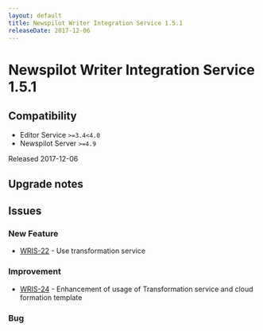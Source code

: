 ```yaml
---
layout: default
title: Newspilot Writer Integration Service 1.5.1
releaseDate: 2017-12-06
---
```

<div class="jumbotron">
    <h1>Newspilot Writer Integration Service 1.5.1</h1>    
    <h2>Compatibility</h2>
    <ul>
        <li>Editor Service <code>>=3.4</code><code><4.0</code></li>
        <li>Newspilot Server <code>>=4.9</code></li>
    </ul>
</div>

Released 2017-12-06



## Upgrade notes  
             



## Issues  


### New Feature 

 * [WRIS-22](https://jira.infomaker.se/browse/WRIS-22) - Use transformation service 


### Improvement 

 * [WRIS-24](https://jira.infomaker.se/browse/WRIS-24) - Enhancement of usage of Transformation service and cloud formation template 


### Bug 



